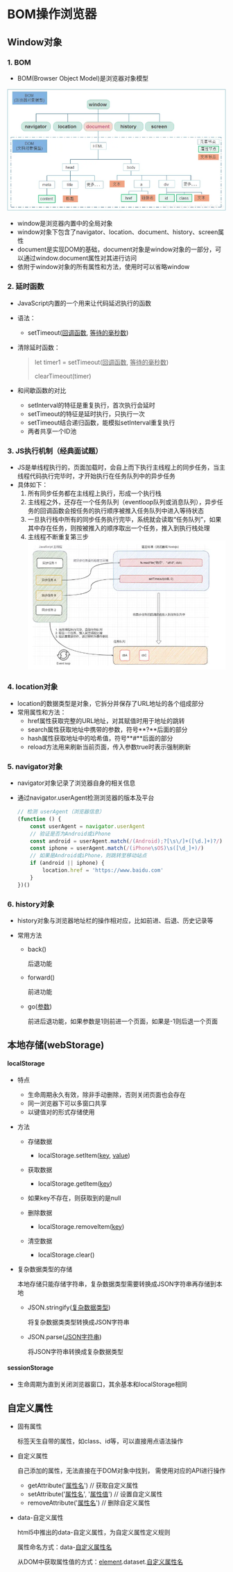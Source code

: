# BOM操作浏览器

## Window对象

### 1. BOM

- BOM(Browser Object Model)是浏览器对象模型

![BOM](./image/BOM.webp)

- window是浏览器内置中的全局对象
- window对象下包含了navigator、location、document、history、screen属性
- document是实现DOM的基础，document对象是window对象的一部分，可以通过window.document属性对其进行访问
- 依附于window对象的所有属性和方法，使用时可以省略window

### 2. 延时函数

- JavaScript内置的一个用来让代码延迟执行的函数

- 语法：

  - setTimeout(<u>回调函数</u>, <u>等待的毫秒数</u>)

- 清除延时函数：

  >let timer1 = setTimeout(<u>回调函数</u>, <u>等待的毫秒数</u>)
  >
  >clearTimeout(timer)

- 和间歇函数的对比
  - setInterval的特征是重复执行，首次执行会延时
  - setTimeout的特征是延时执行，只执行一次
  - setTimeout结合递归函数，能模拟setInterval重复执行
  - 两者共享一个ID池

### 3. JS执行机制（经典面试题）

- JS是单线程执行的，页面加载时，会自上而下执行主线程上的同步任务，当主线程代码执行完毕时，才开始执行在任务队列中的异步任务
- 具体如下：
  1. 所有同步任务都在主线程上执行，形成一个执行栈
  2. 主线程之外，还存在一个任务队列（eventloop队列或消息队列），异步任务的回调函数会按任务的执行顺序被推入任务队列中进入等待状态
  3. 一旦执行栈中所有的同步任务执行完毕，系统就会读取“任务队列”，如果其中存在任务，则按被推入的顺序取出一个任务，推入到执行栈处理
  4. 主线程不断重复第三步
  ![JS执行机制](./image/JS执行机制.webp)

### 4. location对象

- location的数据类型是对象，它拆分并保存了URL地址的各个组成部分
- 常用属性和方法：
  - href属性获取完整的URL地址，对其赋值时用于地址的跳转
  - search属性获取地址中携带的参数，符号**?**后面的部分
  - hash属性获取地址中的哈希值，符号**#**后面的部分
  - reload方法用来刷新当前页面，传入参数true时表示强制刷新

### 5. navigator对象

- navigator对象记录了浏览器自身的相关信息

- 通过navigator.userAgent检测浏览器的版本及平台

  ~~~javascript
  // 检测 userAgent（浏览器信息）
  (function () {
      const userAgent = navigator.userAgent
      // 验证是否为Android或iPhone
      const android = userAgent.match(/(Android);?[\s\/]+([\d.]+)?/)
      const iphone = userAgent.match(/(iPhone\sOS)\s([\d_]+)/)
      // 如果是Android或iPhone，则跳转至移动站点
      if (android || iphone) {
          location.href = 'https://www.baidu.com'
      }
  })()
  ~~~

### 6. history对象

- history对象与浏览器地址栏的操作相对应，比如前进、后退、历史记录等

- 常用方法

  - back()

    后退功能

  - forward()

    前进功能

  - go(<u>参数</u>)

    前进后退功能，如果参数是1则前进一个页面，如果是-1则后退一个页面

## 本地存储(webStorage)

#### localStorage

- 特点

  - 生命周期永久有效，除非手动删除，否则关闭页面也会存在
  - 同一浏览器下可以多窗口共享
  - 以键值对的形式存储使用

- 方法

  - 存储数据

    - localStorage.setItem(<u>key</u>, <u>value</u>)
  - 获取数据

    - localStorage.getItem(<u>key</u>)
  - 如果key不存在，则获取到的是null
  - 删除数据

    - localStorage.removeItem(<u>key</u>)
  - 清空数据
    - localStorage.clear()

- 复杂数据类型的存储

  本地存储只能存储字符串，复杂数据类型需要转换成JSON字符串再存储到本地

  - JSON.stringify(<u>复杂数据类型</u>)

    将复杂数据类类型转换成JSON字符串

  - JSON.parse(<u>JSON字符串</u>)

    将JSON字符串转换成复杂数据类型

#### sessionStorage

- 生命周期为直到关闭浏览器窗口，其余基本和localStorage相同

## 自定义属性

- 固有属性

  标签天生自带的属性，如class、id等，可以直接用点语法操作

- 自定义属性

  自己添加的属性，无法直接在于DOM对象中找到，  需使用对应的API进行操作

  - getAttribute('<u>属性名</u>') // 获取自定义属性
  - setAttribute('<u>属性名</u>', '<u>属性值</u>') // 设置自定义属性
  - removeAttribute('<u>属性名</u>') // 删除自定义属性

- data-自定义属性

  html5中推出的data-自定义属性，为自定义属性定义规则

  属性命名方式：data-<u>自定义属性名</u>

  从DOM中获取属性值的方式：<u>element</u>.dataset.<u>自定义属性名</u>